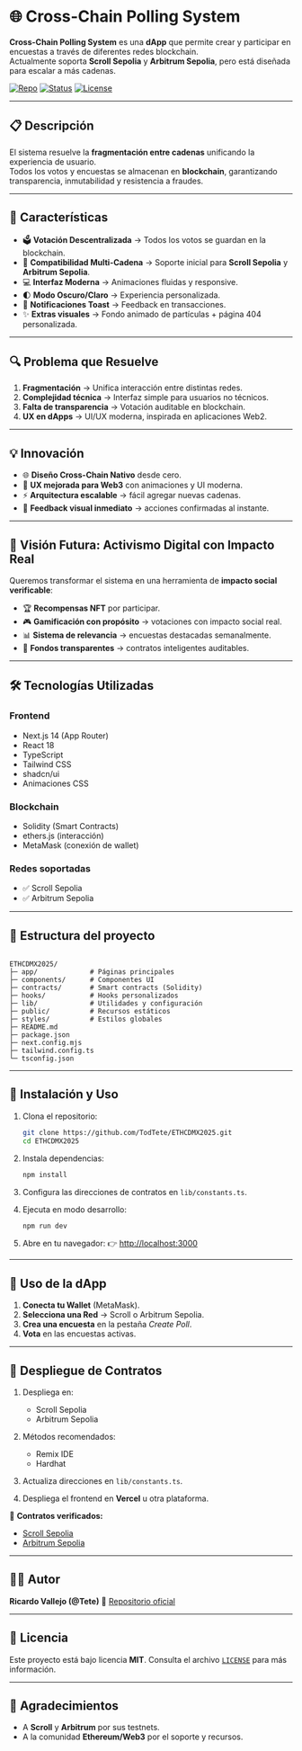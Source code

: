 # 🌐 Cross-Chain Polling System

**Cross-Chain Polling System** es una **dApp** que permite crear y participar en encuestas a través de diferentes redes blockchain.  
Actualmente soporta **Scroll Sepolia** y **Arbitrum Sepolia**, pero está diseñada para escalar a más cadenas.

[![Repo](https://img.shields.io/badge/GitHub-TodTete-blue?logo=github)](https://github.com/TodTete/ETHCDMX2025)
[![Status](https://img.shields.io/badge/status-en%20desarrollo-orange)](#estado)
[![License](https://img.shields.io/badge/license-MIT-green)](LICENSE)

---

## 📋 Descripción

El sistema resuelve la **fragmentación entre cadenas** unificando la experiencia de usuario.  
Todos los votos y encuestas se almacenan en **blockchain**, garantizando transparencia, inmutabilidad y resistencia a fraudes.

---

## 🚀 Características

- 🗳️ **Votación Descentralizada** → Todos los votos se guardan en la blockchain.  
- 🔗 **Compatibilidad Multi-Cadena** → Soporte inicial para **Scroll Sepolia** y **Arbitrum Sepolia**.  
- 💻 **Interfaz Moderna** → Animaciones fluidas y responsive.  
- 🌓 **Modo Oscuro/Claro** → Experiencia personalizada.  
- 🔔 **Notificaciones Toast** → Feedback en transacciones.  
- ✨ **Extras visuales** → Fondo animado de partículas + página 404 personalizada.  

---

## 🔍 Problema que Resuelve

1. **Fragmentación** → Unifica interacción entre distintas redes.  
2. **Complejidad técnica** → Interfaz simple para usuarios no técnicos.  
3. **Falta de transparencia** → Votación auditable en blockchain.  
4. **UX en dApps** → UI/UX moderna, inspirada en aplicaciones Web2.  

---

## 💡 Innovación

- 🌐 **Diseño Cross-Chain Nativo** desde cero.  
- 🎨 **UX mejorada para Web3** con animaciones y UI moderna.  
- ⚡ **Arquitectura escalable** → fácil agregar nuevas cadenas.  
- 🔔 **Feedback visual inmediato** → acciones confirmadas al instante.  

---

## 🔮 Visión Futura: Activismo Digital con Impacto Real

Queremos transformar el sistema en una herramienta de **impacto social verificable**:  

- 🏆 **Recompensas NFT** por participar.  
- 🎮 **Gamificación con propósito** → votaciones con impacto social real.  
- 📊 **Sistema de relevancia** → encuestas destacadas semanalmente.  
- 💪 **Fondos transparentes** → contratos inteligentes auditables.  

---

## 🛠️ Tecnologías Utilizadas

### **Frontend**
- Next.js 14 (App Router)  
- React 18  
- TypeScript  
- Tailwind CSS  
- shadcn/ui  
- Animaciones CSS  

### **Blockchain**
- Solidity (Smart Contracts)  
- ethers.js (interacción)  
- MetaMask (conexión de wallet)  

### **Redes soportadas**
- ✅ Scroll Sepolia  
- ✅ Arbitrum Sepolia  

---

## 📂 Estructura del proyecto

```

ETHCDMX2025/
├─ app/             # Páginas principales
├─ components/      # Componentes UI
├─ contracts/       # Smart contracts (Solidity)
├─ hooks/           # Hooks personalizados
├─ lib/             # Utilidades y configuración
├─ public/          # Recursos estáticos
├─ styles/          # Estilos globales
├─ README.md
├─ package.json
├─ next.config.mjs
├─ tailwind.config.ts
└─ tsconfig.json

````

---

## 🔧 Instalación y Uso

1. Clona el repositorio:
   ```bash
   git clone https://github.com/TodTete/ETHCDMX2025.git
   cd ETHCDMX2025

2. Instala dependencias:

   ```bash
   npm install
   ```

3. Configura las direcciones de contratos en `lib/constants.ts`.

4. Ejecuta en modo desarrollo:

   ```bash
   npm run dev
   ```

5. Abre en tu navegador:
   👉 [http://localhost:3000](http://localhost:3000)

---

## 📱 Uso de la dApp

1. **Conecta tu Wallet** (MetaMask).
2. **Selecciona una Red** → Scroll o Arbitrum Sepolia.
3. **Crea una encuesta** en la pestaña *Create Poll*.
4. **Vota** en las encuestas activas.

---

## 🚀 Despliegue de Contratos

1. Despliega en:

   * Scroll Sepolia
   * Arbitrum Sepolia

2. Métodos recomendados:

   * Remix IDE
   * Hardhat

3. Actualiza direcciones en `lib/constants.ts`.

4. Despliega el frontend en **Vercel** u otra plataforma.

📌 **Contratos verificados:**

* [Scroll Sepolia](https://sepolia.scrollscan.com/address/0xD38D3C4865c784100493d4eAfAA2BFA37C28FA31)
* [Arbitrum Sepolia](https://sepolia.arbiscan.io/address/0x4f523935f69247c6780536f4f38febc8bf5cec55#code)

---

## 👨‍💻 Autor

**Ricardo Vallejo (@Tete)**
🔗 [Repositorio oficial](https://github.com/TodTete/ETHCDMX2025)

---

## 📄 Licencia

Este proyecto está bajo licencia **MIT**.
Consulta el archivo [`LICENSE`](LICENSE) para más información.

---

## 🙏 Agradecimientos

* A **Scroll** y **Arbitrum** por sus testnets.
* A la comunidad **Ethereum/Web3** por el soporte y recursos.
